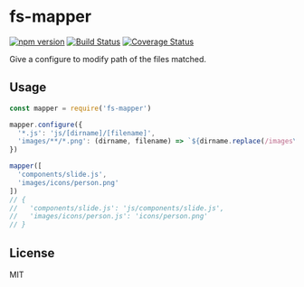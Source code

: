 # fs-mapper

[![npm version](https://badge.fury.io/js/fs-mapper.svg)](https://badge.fury.io/js/fs-mapper)
[![Build Status](https://travis-ci.org/jsenjoy/fs-mapper.svg?branch=master)](https://travis-ci.org/jsenjoy/fs-mapper)
[![Coverage Status](https://coveralls.io/repos/jsenjoy/fs-mapper/badge.svg?branch=master&service=github)](https://coveralls.io/github/jsenjoy/fs-mapper?branch=master
)

Give a configure to modify path of the files matched.

## Usage

```js
const mapper = require('fs-mapper')

mapper.configure({
  '*.js': 'js/[dirname]/[filename]',
  'images/**/*.png': (dirname, filename) => `${dirname.replace(/images\//, '')}/${filename}`
})

mapper([
  'components/slide.js',
  'images/icons/person.png'
])
// {
//   'components/slide.js': 'js/components/slide.js',
//   'images/icons/person.js': 'icons/person.png'
// }
```

## License

MIT
